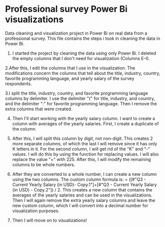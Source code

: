 # Professional survey Power Bi visualizations

Data cleaning and visualization project in Power Bi on real data from a professional survey. This file contains the steps i took in cleaning the data in Power Bi.

1. I started the project by cleaning the data using only Power Bi. I deleted the empty columns that I don't need for visualization (Columns E–I).

2.After this, I edit the columns that I use in the visualization. The modifications concern the columns that tell about the title, industry, country, favorite programming language, and yearly salary of the survey respondents.

3.I split the title, industry, country, and favorite programming language columns by delimiter. I use the delimiter "(" for title, industry, and country, and the delimiter ":" for favorite programming language. Then I remove the extra columns that were created.

4. Then I'll start working with the yearly salary column. I want to create a column with averages of the yearly salaries. First, I create a duplicate of the column. 

5. After this, I will split this column by digit, not non-digit. This creates 2 more separate columns, of which the last I will remove since it has only K letters in it. For the second column, I will get rid of the "K" and "-" values. I will do this by using the function for replacing values. I will also replace the value "+" with 225. After this, I will modify the remaining columns to be whole numbers.

6. After they are converted to a whole number, I can create a new column using the two columns. The custom column formula is: = ([#"Q3 - Current Yearly Salary (in USD)- Copy.1"]+[#"Q3 - Current Yearly Salary (in USD) - Copy.2"]) / 2. This creates a new column that contains the averages of the yearly salaries and can be used in the visualizations. Then I will again remove the extra yearly salary columns and leave the new custom column, which I will convert into a decimal number for visualization purposes.

7. Then I will move on to visualizations!
